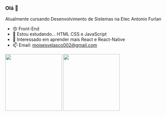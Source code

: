 ### Olá 👋

Atualmente cursando Desenvolvimento de Sistemas na Etec Antonio Furlan

- 😍 Front-End
- 🌱 Estou estudando... HTML CSS e JavaScript
- 🧐 Interessado em aprender mais React e React-Native
- 📫 Email: moisesvelasco002@gmail.com

<div>
<img height="180em" src="https://github-readme-stats.vercel.app/api?username=moi1i&show_icons=true&theme=tokyonight"/>
<img height="180em" src="https://github-readme-stats.vercel.app/api/top-langs/?username=moi1i&layout=compact&theme=tokyonight"/>
</div>

          
